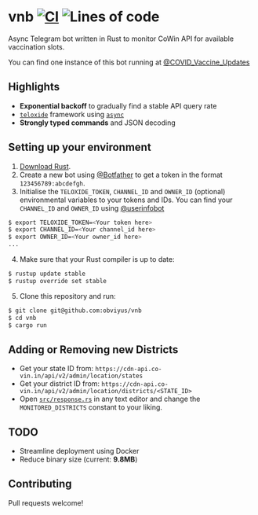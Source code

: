 # vnb [![CI](https://github.com/obviyus/vnb/actions/workflows/main.yml/badge.svg)](https://github.com/obviyus/vnb/actions/workflows/main.yml) ![Lines of code](https://img.shields.io/tokei/lines/github/obviyus/vnb)
Async Telegram bot written in Rust to monitor CoWin API for available vaccination slots.

You can find one instance of this bot running at [@COVID_Vaccine_Updates](https://t.me/COVID_Vaccine_Updates)

## Highlights
- **Exponential backoff** to gradually find a stable API query rate 
- [`teloxide`](https://github.com/teloxide/teloxide) framework using [`async`](https://rust-lang.github.io/async-book/01_getting_started/01_chapter.html)
- **Strongly typed commands** and JSON decoding

## Setting up your environment
 1. [Download Rust](http://rustup.rs/).
 2. Create a new bot using [@Botfather](https://t.me/botfather) to get a token in the format `123456789:abcdefgh`.
 3. Initialise the `TELOXIDE_TOKEN`, `CHANNEL_ID` and `OWNER_ID` (optional) environmental variables to your tokens and IDs. You can find your `CHANNEL_ID` and `OWNER_ID` using [@userinfobot](https://t.me/userinfobot) 
```bash
$ export TELOXIDE_TOKEN=<Your token here>
$ export CHANNEL_ID=<Your channel_id here>
$ export OWNER_ID=<Your owner_id here>
...
```
 4. Make sure that your Rust compiler is up to date:
```bash
$ rustup update stable
$ rustup override set stable
```
5. Clone this repository and run:
```bash
$ git clone git@github.com:obviyus/vnb
$ cd vnb
$ cargo run
```

## Adding or Removing new Districts
- Get your state ID from: `https://cdn-api.co-vin.in/api/v2/admin/location/states`
- Get your district ID from: `https://cdn-api.co-vin.in/api/v2/admin/location/districts/<STATE_ID>`
- Open [`src/response.rs`](https://github.com/obviyus/vnb/blob/10cea6a460f52818730a1297c06239acd13dc692/src/response.rs#L45) in any text editor and change the `MONITORED_DISTRICTS` constant to your liking.

## TODO
- Streamline deployment using Docker
- Reduce binary size (current: **9.8MB**)

## Contributing
Pull requests welcome!
